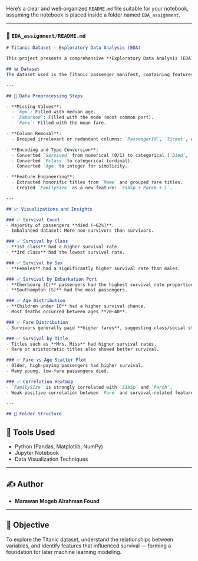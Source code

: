 Here’s a clear and well-organized `README.md` file suitable for your notebook, assuming the notebook is placed inside a folder named `EDA_assignment`.

---

### 📁 `EDA_assignment/README.md`

```markdown
# Titanic Dataset - Exploratory Data Analysis (EDA)

This project presents a comprehensive **Exploratory Data Analysis (EDA)** on the Titanic dataset. The goal is to explore, clean, and visualize data patterns to understand factors that affected passenger survival on the Titanic.

## 📊 Dataset
The dataset used is the Titanic passenger manifest, containing features like passenger class, sex, age, fare, embarkation port, and whether the person survived.

---

## 🔧 Data Preprocessing Steps

- **Missing Values**:
  - `Age`: Filled with median age.
  - `Embarked`: Filled with the mode (most common port).
  - `Fare`: Filled with the mean fare.

- **Column Removal**:
  - Dropped irrelevant or redundant columns: `PassengerId`, `Ticket`, and `Cabin`.

- **Encoding and Type Conversion**:
  - Converted `Survived` from numerical (0/1) to categorical (`Died`, `Survived`).
  - Converted `Pclass` to categorical (ordinal).
  - Converted `Age` to integer for simplicity.

- **Feature Engineering**:
  - Extracted honorific titles from `Name` and grouped rare titles.
  - Created `FamilySize` as a new feature: `SibSp + Parch + 1`.

---

## 📈 Visualizations and Insights

### ✅ Survival Count
- Majority of passengers **died (~62%)**.
- Imbalanced dataset: More non-survivors than survivors.

### ✅ Survival by Class
- **1st class** had a higher survival rate.
- **3rd class** had the lowest survival rate.

### ✅ Survival by Sex
- **Females** had a significantly higher survival rate than males.

### ✅ Survival by Embarkation Port
- **Cherbourg (C)** passengers had the highest survival rate proportionally.
- **Southampton (S)** had the most passengers.

### ✅ Age Distribution
- **Children under 10** had a higher survival chance.
- Most deaths occurred between ages **20–40**.

### ✅ Fare Distribution
- Survivors generally paid **higher fares**, suggesting class/social status influenced survival.

### ✅ Survival by Title
- Titles such as **Mrs, Miss** had higher survival rates.
- Rare or aristocratic titles also showed better survival.

### ✅ Fare vs Age Scatter Plot
- Older, high-paying passengers had higher survival.
- Many young, low-fare passengers died.

### ✅ Correlation Heatmap
- `FamilySize` is strongly correlated with `SibSp` and `Parch`.
- Weak positive correlation between `Fare` and survival-related features.

---

## 📁 Folder Structure

```

## 🚀 Tools Used
- Python (Pandas, Matplotlib, NumPy)
- Jupyter Notebook
- Data Visualization Techniques

---

## ✍️ Author
- **Marawan Mogeb Alrahman Fouad**

---

## 📌 Objective
To explore the Titanic dataset, understand the relationships between variables, and identify features that influenced survival — forming a foundation for later machine learning modeling.

```
